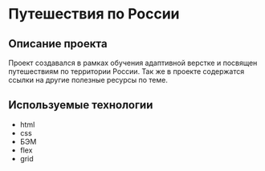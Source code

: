 # Путешествия по России

## Описание проекта

Проект создавался в рамках обучения адаптивной верстке и посвящен путешествиям по территории России. Так же в проекте содержатся ссылки на другие полезные ресурсы по теме.

## Используемые технологии

- html
- css
- БЭМ
- flex
- grid
